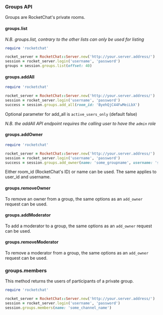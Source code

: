 ### Groups API

Groups are RocketChat's private rooms.

#### groups.list

_N.B. groups.list, contrary to the other lists can only be used for listing_

```ruby
require 'rocketchat'

rocket_server = RocketChat::Server.new('http://your.server.address/')
session = rocket_server.login('username', 'password')
groups = session.groups.list(offset: 40)
```


#### groups.addAll

```ruby
require 'rocketchat'

rocket_server = RocketChat::Server.new('http://your.server.address/')
session = rocket_server.login('username', 'password')
success = session.groups.add_all(room_id: 'ByehQjC44FwMeiLbX')
```

Optional parameter for add_all is `active_users_only` (default false)

_N.B. the addAll API endpoint requires the calling user to have the `admin` role_


#### groups.addOwner

```ruby
require 'rocketchat'

rocket_server = RocketChat::Server.new('http://your.server.address/')
session = rocket_server.login('username', 'password')
success = session.groups.add_owner(name: 'some_groupname', username: 'some_username')
```

Either room_id (RocketChat's ID) or name can be used.
The same applies to user_id and username.


#### groups.removeOwner

To remove an owner from a group, the same options as an `add_owner` request can be used.


#### groups.addModerator

To add a moderator to a group, the same options as an `add_owner` request can be used.


#### groups.removeModerator

To remove a moderator from a group, the same options as an `add_owner` request can be used.

### groups.members

This method returns the users of participants of a private group.

```ruby
require 'rocketchat'

rocket_server = RocketChat::Server.new('http://your.server.address/')
session = rocket_server.login('username', 'password')
session.groups.members(name: 'some_channel_name')

```